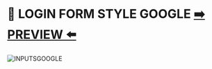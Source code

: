 # :bookmark_tabs: LOGIN FORM STYLE GOOGLE  [:arrow_right: PREVIEW :arrow_left:](https://erik161.github.io/LOGIN-FORM-STYLE-GOOGLE/) 



 
![INPUTSGOOGLE](https://user-images.githubusercontent.com/26189854/90860530-667ef180-e347-11ea-8173-1c03b9160720.gif)




